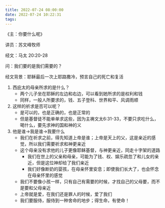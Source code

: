```yaml
---
title: 2022-07-24 08:00:00
date: 2022-07-24 10:22:31
tags:
---
```


《主：你要什么呢》

讲员：苏文峰牧师

经文：马太 20:20-28

问：我们要的是我们需要的？

经文背景：耶稣最后一次上耶路撒冷，预言自己的死亡和复活

1. 西庇太的母亲所求的是什么？
   - 两个儿子坐在耶稣的左边和右边，可以看到她所求的是权利和钱
   - 同样，一般人所要求的，钱、五子登科、世界和平、风调雨顺
2. 这样的祈求是否可以呢？
   - 是可以的，也是正确的，也是正常的
   - 但是基督徒不能单单求这些，因为主祷文太6:31-33，不要只求吃什么，喝什么，要先求神的国和神的义
3. 他是谁->我是谁->我要什么
   - 我们在祈求之前，得先知道上帝是谁；上帝是天上的父，这是亲近的感觉，所以我们需要祈求和神更亲近
   - 这个母亲没有求他的儿子更像耶稣基督，与神更亲近，同走十字架的道路
     - 我们在世上的父亲和母亲，可能为了钱、权、娱乐疏忽了和儿女的亲近，但是这位神却给了我们亲近
     - 我们好像断奶的婴孩，在母亲怀里安息；即使我们长大了，也会怀念在母亲怀里的感觉
   - 我们不要像小孩一样，只有自己有需要的时候，才找自己的父母要，而不是要和父母亲近
   - 上帝就是爱，在我们还是罪人的时候，爱了我们
   - 我们要服侍，服侍到一种舍命的地步；得生命，有使命！

